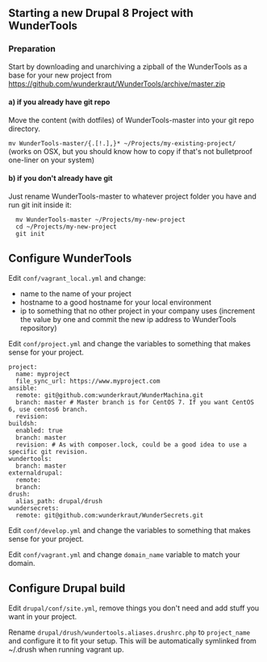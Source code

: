 ## Starting a new Drupal 8 Project with WunderTools

### Preparation

Start by downloading and unarchiving a zipball of the WunderTools as a base for your new project from
https://github.com/wunderkraut/WunderTools/archive/master.zip

#### a) if you already have git repo

Move the content (with dotfiles) of WunderTools-master into your git repo directory.

`mv WunderTools-master/{.[!.],}* ~/Projects/my-existing-project/`  
(works on OSX, but you should know how to copy if that's not bulletproof one-liner on your system)

#### b) if you don't already have git

Just rename WunderTools-master to whatever project folder you have and run git init inside it:
```
  mv WunderTools-master ~/Projects/my-new-project
  cd ~/Projects/my-new-project
  git init
```

## Configure WunderTools

Edit `conf/vagrant_local.yml` and change:
 - name to the name of your project
 - hostname to a good hostname for your local environment
 - ip to something that no other project in your company uses (increment the value by one and commit the new ip address 
 to WunderTools repository)

Edit `conf/project.yml` and change the variables to something that makes sense for your project.

```
project:
  name: myproject
  file_sync_url: https://www.myproject.com
ansible:
  remote: git@github.com:wunderkraut/WunderMachina.git
  branch: master # Master branch is for CentOS 7. If you want CentOS 6, use centos6 branch.
  revision:
buildsh:
  enabled: true
  branch: master
  revision: # As with composer.lock, could be a good idea to use a specific git revision.
wundertools:
  branch: master
externaldrupal:
  remote:
  branch:
drush:
  alias_path: drupal/drush
wundersecrets:
  remote: git@github.com:wunderkraut/WunderSecrets.git
```

Edit `conf/develop.yml` and change the variables to something that makes sense for your project.

Edit `conf/vagrant.yml` and change `domain_name` variable to match your domain.

## Configure Drupal build

Edit `drupal/conf/site.yml`, remove things you don't need and add stuff you want in your project.

Rename `drupal/drush/wundertools.aliases.drushrc.php` to `project_name` and configure it to fit your setup. This will be
 automatically symlinked from ~/.drush when running vagrant up.

